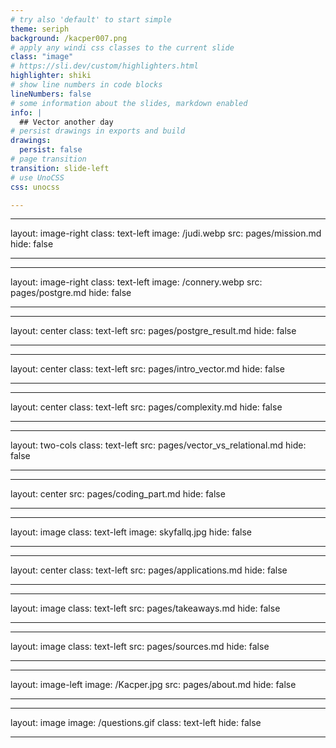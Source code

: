 ```yaml
---
# try also 'default' to start simple
theme: seriph
background: /kacper007.png
# apply any windi css classes to the current slide
class: "image"
# https://sli.dev/custom/highlighters.html
highlighter: shiki
# show line numbers in code blocks
lineNumbers: false
# some information about the slides, markdown enabled
info: |
  ## Vector another day
# persist drawings in exports and build
drawings:
  persist: false
# page transition
transition: slide-left
# use UnoCSS
css: unocss

---
```




<!--
The last comment block of each slide will be treated as slide notes. It will be visible and editable in Presenter Mode along with the slide. [Read more in the docs](https://sli.dev/guide/syntax.html#notes)
-->


---
layout: image-right
class: text-left
image: /judi.webp
src: pages/mission.md
hide: false

---

---
layout: image-right
class: text-left
image: /connery.webp
src: pages/postgre.md
hide: false

---

---
layout: center
class: text-left
src: pages/postgre_result.md
hide: false

---

---
layout: center
class: text-left
src: pages/intro_vector.md
hide: false

---

---
layout: center
class: text-left
src: pages/complexity.md
hide: false

---

---
layout: two-cols
class: text-left
src: pages/vector_vs_relational.md
hide: false

---

---
layout: center
src: pages/coding_part.md
hide: false

---

---
layout: image
class: text-left
image: skyfallq.jpg
hide: false

---

---
layout: center
class: text-left
src: pages/applications.md
hide: false

---


---
layout: image
class: text-left
src: pages/takeaways.md
hide: false

---

---
layout: image
class: text-left
src: pages/sources.md
hide: false

---


---
layout: image-left
image: /Kacper.jpg
src: pages/about.md
hide: false

---

---
layout: image
image: /questions.gif
class: text-left
hide: false

---